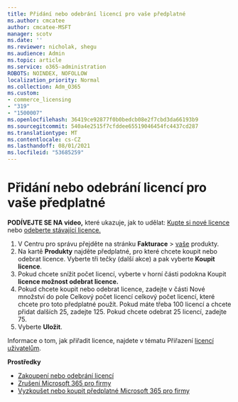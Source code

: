```yaml
---
title: Přidání nebo odebrání licencí pro vaše předplatné
ms.author: cmcatee
author: cmcatee-MSFT
manager: scotv
ms.date: ''
ms.reviewer: nicholak, shegu
ms.audience: Admin
ms.topic: article
ms.service: o365-administration
ROBOTS: NOINDEX, NOFOLLOW
localization_priority: Normal
ms.collection: Adm_O365
ms.custom:
- commerce_licensing
- "319"
- "1500007"
ms.openlocfilehash: 36419ce92877f0b0bedcb08e2f7cbd3da66193b9
ms.sourcegitcommit: 540a4e2515f7cfddee65519046454fc4437cd287
ms.translationtype: MT
ms.contentlocale: cs-CZ
ms.lasthandoff: 08/01/2021
ms.locfileid: "53685259"
---
```

# <a name="add-or-remove-licenses-for-your-subscription"></a>Přidání nebo odebrání licencí pro vaše předplatné

**PODÍVEJTE SE NA video,** které ukazuje, jak to udělat: [Kupte si nové licence](https://go.microsoft.com/fwlink/p/?linkid=2154857) nebo [odeberte stávající licence.](https://go.microsoft.com/fwlink/p/?linkid=2154938)

1. V Centru pro správu přejděte na stránku **Fakturace**  >  [vaše](https://go.microsoft.com/fwlink/p/?linkid=842054) produkty.
2. Na kartě **Produkty** najděte předplatné, pro které chcete koupit nebo odebrat licence. Vyberte tři tečky (další akce) a pak vyberte **Koupit licence**.
3. Pokud chcete snížit počet licencí, vyberte v horní  části podokna Koupit **licence možnost odebrat licence.**
4. Pokud chcete koupit nebo  odebrat licence,  zadejte v části Nové množství do pole Celkový počet licencí celkový počet licencí, které chcete pro toto předplatné použít. Pokud máte třeba 100 licencí a chcete přidat dalších 25, zadejte 125. Pokud chcete odebrat 25 licencí, zadejte 75.
5. Vyberte **Uložit**.

Informace o tom, jak přiřadit licence, najdete v tématu Přiřazení [licencí uživatelům](/microsoft-365/admin/manage/assign-licenses-to-users).

**Prostředky**
  
- [Zakoupení nebo odebrání licencí](/microsoft-365/commerce/licenses/buy-licenses)
- [Zrušení Microsoft 365 pro firmy](/microsoft-365/commerce/subscriptions/cancel-your-subscription)
- [Vyzkoušet nebo koupit předplatné Microsoft 365 pro firmy](/microsoft-365/commerce/try-or-buy-microsoft-365)